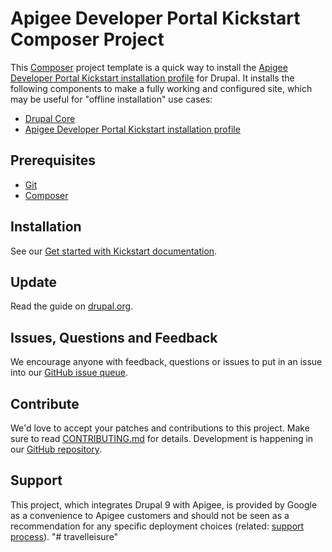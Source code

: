 # Apigee Developer Portal Kickstart Composer Project

This [Composer](https://getcomposer.org) project template is a quick way to install the [Apigee Developer Portal Kickstart installation profile](https://www.drupal.org/project/apigee_devportal_kickstart) for Drupal. It installs the following components to make a fully working and configured site, which may be useful for "offline installation" use cases:

* [Drupal Core](https://www.drupal.org)
* [Apigee Developer Portal Kickstart installation profile](https://www.drupal.org/project/apigee_devportal_kickstart)

## Prerequisites

* [Git](https://git-scm.com)
* [Composer](https://getcomposer.org)

## Installation

See our [Get started with Kickstart documentation](https://www.drupal.org/docs/contributed-modules/apigee-developer-portal-kickstart/get-started-with-kickstart).

## Update

Read the guide on [drupal.org](https://www.drupal.org/docs/8/modules/apigee-developer-portal-kickstart/get-started-with-kickstart#s-upgrading-kickstart).

## Issues, Questions and Feedback

We encourage anyone with feedback, questions or issues to put in an issue into our [GitHub issue queue](https://github.com/apigee/devportal-kickstart-project-composer/issues).

## Contribute

We'd love to accept your patches and contributions to this project. Make sure to read [CONTRIBUTING.md](CONTRIBUTING.md) for details. Development is happening in our [GitHub repository](https://github.com/apigee/devportal-kickstart-project-composer).

## Support

This project, which integrates Drupal 9 with Apigee, is provided by Google as a convenience to Apigee customers and should not be seen as a recommendation for any specific deployment choices (related: [support process](https://cloud.google.com/apigee/docs/api-platform/publish/drupal/support-for-apigee-d8-modules)).
"# travelleisure" 
